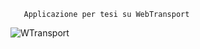        Applicazione per tesi su WebTransport 
![WTransport](https://github.com/user-attachments/assets/63e4a79a-7b30-4623-9ab4-b99e6475259b)
